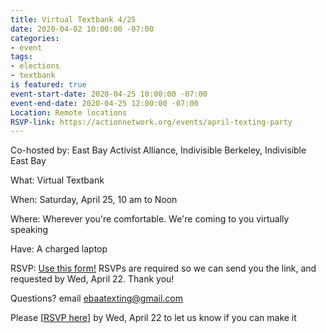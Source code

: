 ```yaml
---
title: Virtual Textbank 4/25
date: 2020-04-02 10:00:00 -07:00
categories:
- event
tags:
- elections
- textbank
is featured: true
event-start-date: 2020-04-25 10:00:00 -07:00
event-end-date: 2020-04-25 12:00:00 -07:00
Location: Remote locations
RSVP-link: https://actionnetwork.org/events/april-texting-party
---
```


Co-hosted by: East Bay Activist Alliance, Indivisible Berkeley, Indivisible East Bay

What: Virtual Textbank 

When: Saturday, April 25, 10 am to Noon

Where: Wherever you're comfortable. We're coming to you virtually speaking

Have: A charged laptop

RSVP: [Use this form!](https://actionnetwork.org/events/april-texting-party) RSVPs are required so we can send you the link, and requested by Wed, April 22.
Thank you!

Questions? email [ebaatexting@gmail.com](mailto:ebaatexting@gmail.com)

Please [[RSVP here](https://actionnetwork.org/events/april-texting-party)]  by Wed, April 22 to let us know if you can make it


